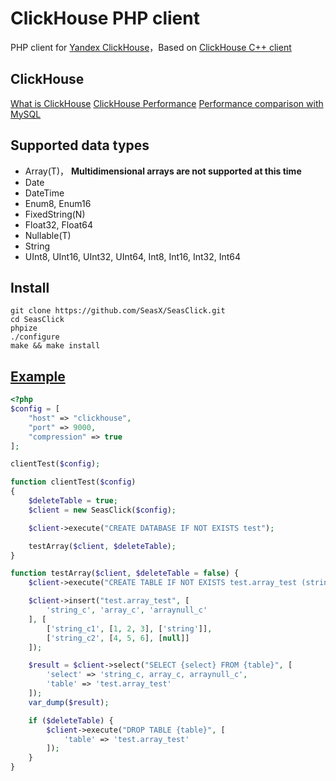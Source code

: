 ClickHouse PHP client
=====

PHP client for [Yandex ClickHouse](https://clickhouse.yandex/)，Based on [ClickHouse C++ client](https://github.com/artpaul/clickhouse-cpp)

## ClickHouse
[What is ClickHouse](https://clickhouse.yandex/docs/en/)
[ClickHouse Performance](https://clickhouse.yandex/docs/en/introduction/performance/)
[Performance comparison with MySQL](https://clickhouse.yandex/benchmark.html#[%22100000000%22,[%22ClickHouse%22,%22MySQL%22],[%220%22,%221%22,%222%22]])

## Supported data types

* Array(T)，
    **Multidimensional arrays are not supported at this time**
* Date
* DateTime
* Enum8, Enum16
* FixedString(N)
* Float32, Float64
* Nullable(T)
* String
* UInt8, UInt16, UInt32, UInt64, Int8, Int16, Int32, Int64


## Install
```ssh
git clone https://github.com/SeasX/SeasClick.git
cd SeasClick
phpize
./configure
make && make install
```

## [Example](https://github.com/SeasX/SeasClick/tests/test.php)

```php
<?php
$config = [
    "host" => "clickhouse",
    "port" => 9000,
    "compression" => true
];

clientTest($config);

function clientTest($config)
{
    $deleteTable = true;
    $client = new SeasClick($config);

    $client->execute("CREATE DATABASE IF NOT EXISTS test");

    testArray($client, $deleteTable);
}

function testArray($client, $deleteTable = false) {
    $client->execute("CREATE TABLE IF NOT EXISTS test.array_test (string_c String, array_c Array(Int8), arraynull_c Array(Nullable(String))) ENGINE = Memory");

    $client->insert("test.array_test", [
        'string_c', 'array_c', 'arraynull_c'
    ], [
        ['string_c1', [1, 2, 3], ['string']],
        ['string_c2', [4, 5, 6], [null]]
    ]);

    $result = $client->select("SELECT {select} FROM {table}", [
        'select' => 'string_c, array_c, arraynull_c',
        'table' => 'test.array_test'
    ]);
    var_dump($result);

    if ($deleteTable) {
        $client->execute("DROP TABLE {table}", [
            'table' => 'test.array_test'
        ]);
    }
}
```
